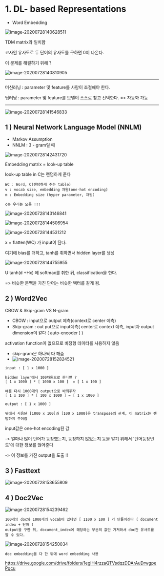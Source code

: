 # 1. DL- based Representations

*  Word Embedding

![image-20200728140628511](0728%20%EC%88%98%EC%97%85.assets/image-20200728140628511.png)

TDM matrix와 일치함

코사인 유사도로 두 단어의 유사도를 구하면 0이 나온다.



이 문제를 해결하기 위해 ? 

![image-20200728140810905](0728%20%EC%88%98%EC%97%85.assets/image-20200728140810905.png)

----

머신러닝 : parameter 및 feature를 사람이 조절해야 한다.

딥러닝 : parameter 및 feature를 모델이 스스로 찾고 선택한다. => 자동화 가능

-------

![image-20200728141546833](0728%20%EC%88%98%EC%97%85.assets/image-20200728141546833.png)



## 1 ) Neural Network Language Model (NNLM)

* Markov Assumption
* NNLM : 3 - gram일 때

![image-20200728142431720](0728%20%EC%88%98%EC%97%85.assets/image-20200728142431720.png)



Embedding matrix = look-up table 

 look-up table in C는 랜덤하게 준다

```
WC : Word, C(랜덤하게 주는 table)
v : vocab size, embedding 차원(one-hot encoding)
m : Embedding size (hyper parameter, 차원)

c는 우리는 모름 !!!
```

![image-20200728143146841](0728%20%EC%88%98%EC%97%85.assets/image-20200728143146841.png)



![image-20200728144506954](0728%20%EC%88%98%EC%97%85.assets/image-20200728144506954.png)

![image-20200728144531212](0728%20%EC%88%98%EC%97%85.assets/image-20200728144531212.png)

x = flatten(WC) 가 input이 된다.

여기에 bias를 더하고, tanh를 취하면서 hidden layer를 생성

![image-20200728144755955](0728%20%EC%88%98%EC%97%85.assets/image-20200728144755955.png)

U tanh(d +Hx) 에 softmax를 취한 뒤, classification을 한다. 

=> 비슷한 문맥을 가진 단어는 비슷한 벡터를 같게 됨.



## 2 ) Word2Vec

CBOW & Skip-gram VS N-gram

* CBOW : input으로 output 예측(context로 center 예측)
* Skip-gram : out put으로 input예측( center로 context 예측, input과 output dimension이 같다 ( auto-encoder ) )

activation function이 없으므로 비정형 데이터를 사용하지 않음

* skip-gram은 하나씩 다 해줌
* ![image-20200728152824521](0728%20%EC%88%98%EC%97%85.assets/image-20200728152824521.png)

```
input : [ 1 x 1000 ]

hidden layer에서 100차원으로 한다면 ?
[ 1 x 1000 ] * [ 1000 x 100 ]  = [ 1 x 100 ] 

얘를 다시 1000개의 output으로 바꿔주자
[ 1 x 100 ] * [ 100 x 1000 ] = [ 1 x 1000 ]

output : [ 1 x 1000 ]

위에서 사용된 [1000 x 100]과 [100 x 1000]은 transpose의 관계, 이 matrix는 랜덤하게 주어짐
```

input값은 one-hot encoding된 값 

-> 얼마나 많이 단어가 등장했는지, 등장하지 않았는지 등을 알기 위해서 '단어등장빈도'에 대한 정보를 얹어준다 

-> 이 정보를 가진 output을 도출 !!

## 3 ) Fasttext

![image-20200728153655809](0728%20%EC%88%98%EC%97%85.assets/image-20200728153655809.png)



## 4 ) Doc2Vec

![image-20200728154239462](0728%20%EC%88%98%EC%97%85.assets/image-20200728154239462.png)

```
100개의 doc와 1000개의 vocab이 있다면 [ 1100 x 100 ] 가 만들어진다 ( document index + 단어 )
output을 구한 뒤, document_index에 해당하는 부분의 값만 가져와서 doc간 유사도를 알 수 있다.
```

![image-20200728154250034](0728%20%EC%88%98%EC%97%85.assets/image-20200728154250034.png)

```
doc embedding을 다 한 뒤에 word embedding 사용
```



https://drive.google.com/drive/folders/1eglH4rzzaQTVsdqzDDArAuDrwgpePgcu

